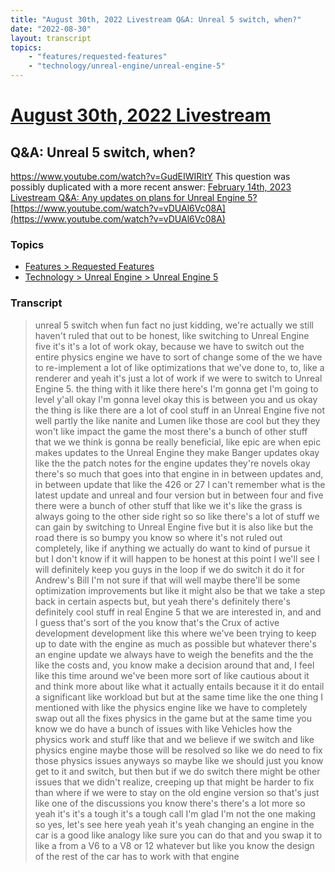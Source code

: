 ```yaml
---
title: "August 30th, 2022 Livestream Q&A: Unreal 5 switch, when?"
date: "2022-08-30"
layout: transcript
topics:
    - "features/requested-features"
    - "technology/unreal-engine/unreal-engine-5"
---
```

# [August 30th, 2022 Livestream](../2022-08-30.md)
## Q&A: Unreal 5 switch, when?
https://www.youtube.com/watch?v=GudEIWIRltY
This question was possibly duplicated with a more recent answer: [February 14th, 2023 Livestream Q&A: Any updates on plans for Unreal Engine 5?](./yt-vDUAl6Vc08A.md) [https://www.youtube.com/watch?v=vDUAl6Vc08A](https://www.youtube.com/watch?v=vDUAl6Vc08A)


### Topics
* [Features > Requested Features](../topics/features/requested-features.md)
* [Technology > Unreal Engine > Unreal Engine 5](../topics/technology/unreal-engine/unreal-engine-5.md)

### Transcript

> unreal 5 switch when fun fact no just kidding, we're actually we still haven't ruled that out to be honest, like switching to Unreal Engine five it's it's a lot of work okay, because we have to switch out the entire physics engine we have to sort of change some of the we have to re-implement a lot of like optimizations that we've done to, to, like a renderer and yeah it's just a lot of work if we were to switch to Unreal Engine 5. the thing with it like there here's I'm gonna get I'm going to level y'all okay I'm gonna level okay this is between you and us okay the thing is like there are a lot of cool stuff in an Unreal Engine five not well partly the like nanite and Lumen like those are cool but they they won't like impact the game the most there's a bunch of other stuff that we we think is gonna be really beneficial, like epic are when epic makes updates to the Unreal Engine they make Banger updates okay like the the patch notes for the engine updates they're novels okay there's so much that goes into that engine in in between updates and, in between update that like the 426 or 27 I can't remember what is the latest update and unreal and four version but in between four and five there were a bunch of other stuff that like we it's like the grass is always going to the other side right so so like there's a lot of stuff we can gain by switching to Unreal Engine five but it is also like but the road there is so bumpy you know so where it's not ruled out completely, like if anything we actually do want to kind of pursue it but I don't know if it will happen to be honest at this point I we'll see I will definitely keep you guys in the loop if we do switch it do it for Andrew's Bill I'm not sure if that will well maybe there'll be some optimization improvements but like it might also be that we take a step back in certain aspects but, but yeah there's definitely there's definitely cool stuff in real Engine 5 that we are interested in, and and I guess that's sort of the you know that's the Crux of active development development like this where we've been trying to keep up to date with the engine as much as possible but whatever there's an engine update we always have to weigh the benefits and the the like the costs and, you know make a decision around that and, I feel like this time around we've been more sort of like cautious about it and think more about like what it actually entails because it it do entail a significant like workload but but at the same time like the one thing I mentioned with like the physics engine like we have to completely swap out all the fixes physics in the game but at the same time you know we do have a bunch of issues with like Vehicles how the physics work and stuff like that and we believe if we switch and like physics engine maybe those will be resolved so like we do need to fix those physics issues anyways so maybe like we should just you know get to it and switch, but then but if we do switch there might be other issues that we didn't realize, creeping up that might be harder to fix than where if we were to stay on the old engine version so that's just like one of the discussions you know there's there's a lot more so yeah it's it's a tough it's a tough call I'm glad I'm not the one making so yes, let's see here yeah yeah it's yeah changing an engine in the car is a good like analogy like sure you can do that and you swap it to like a from a V6 to a V8 or 12 whatever but like you know the design of the rest of the car has to work with that engine
